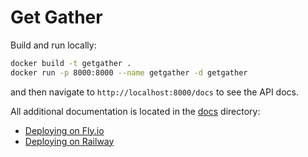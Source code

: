 # Get Gather


Build and run locally:

```bash
docker build -t getgather .
docker run -p 8000:8000 --name getgather -d getgather
```

and then navigate to `http://localhost:8000/docs` to see the API docs.

All additional documentation is located in the [docs](./docs) directory:

- [Deploying on Fly.io](./docs/deploy_fly.md)
- [Deploying on Railway](./docs/deploy_railway.md)
